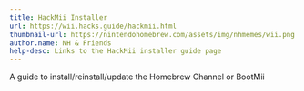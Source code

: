 ```yaml
---
title: HackMii Installer
url: https://wii.hacks.guide/hackmii.html
thumbnail-url: https://nintendohomebrew.com/assets/img/nhmemes/wii.png
author.name: NH & Friends
help-desc: Links to the HackMii installer guide page
---
```


A guide to install/reinstall/update the Homebrew Channel or BootMii
